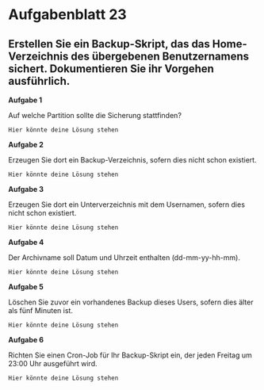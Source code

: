 # Aufgabenblatt 23

Erstellen Sie ein Backup-Skript, das das Home-Verzeichnis des übergebenen Benutzernamens sichert. Dokumentieren Sie ihr Vorgehen ausführlich.
---

**Aufgabe 1**

Auf welche Partition sollte die Sicherung stattfinden?

`Hier könnte deine Lösung stehen`

**Aufgabe 2**

Erzeugen Sie dort ein Backup-Verzeichnis, sofern dies nicht schon existiert.

`Hier könnte deine Lösung stehen`


**Aufgabe 3**

Erzeugen Sie dort ein Unterverzeichnis mit dem Usernamen, sofern dies nicht schon existiert.

`Hier könnte deine Lösung stehen`


**Aufgabe 4**

Der Archivname soll Datum und Uhrzeit enthalten (dd-mm-yy-hh-mm).

`Hier könnte deine Lösung stehen`


**Aufgabe 5**

Löschen Sie zuvor ein vorhandenes Backup dieses Users, sofern dies älter als fünf Minuten ist.

`Hier könnte deine Lösung stehen`


**Aufgabe 6**

Richten Sie einen Cron-Job für Ihr Backup-Skript ein, der jeden Freitag um 23:00 Uhr ausgeführt wird.

`Hier könnte deine Lösung stehen`
